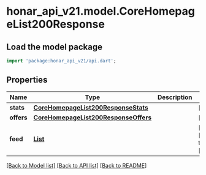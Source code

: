 # honar_api_v21.model.CoreHomepageList200Response

## Load the model package
```dart
import 'package:honar_api_v21/api.dart';
```

## Properties
Name | Type | Description | Notes
------------ | ------------- | ------------- | -------------
**stats** | [**CoreHomepageList200ResponseStats**](CoreHomepageList200ResponseStats.md) |  | [optional] 
**offers** | [**CoreHomepageList200ResponseOffers**](CoreHomepageList200ResponseOffers.md) |  | [optional] 
**feed** | [**List<ArtGalleryRead200ResponsePostsInner>**](ArtGalleryRead200ResponsePostsInner.md) |  | [optional] [default to const []]

[[Back to Model list]](../README.md#documentation-for-models) [[Back to API list]](../README.md#documentation-for-api-endpoints) [[Back to README]](../README.md)


